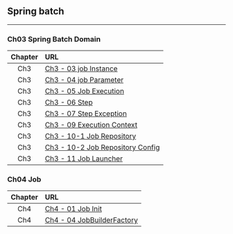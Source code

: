 ## Spring batch

---
### Ch03 Spring Batch Domain
|Chapter|URL|
|:---:|:---|
| Ch3 | [Ch3 - 03 job Instance](https://github.com/snowlight-aemt/spring-batch/tree/ch3/03-job-instance) | 
| Ch3 | [Ch3 - 04 job Parameter](https://github.com/snowlight-aemt/spring-batch/tree/ch3/04-job-parameter) | 
| Ch3 | [Ch3 - 05 Job Execution](https://github.com/snowlight-aemt/spring-batch/tree/2ada7dce952b262a0cb193058743f5ccf4813275) | 
| Ch3 | [Ch3 - 06 Step](https://github.com/snowlight-aemt/spring-batch/tree/7823deb77de304ba880af48f52882062af0890dd) | 
| Ch3 | [Ch3 - 07 Step Exception](https://github.com/snowlight-aemt/spring-batch/tree/0c3556ef3c89cfd713b7e82b9463d9c5286ceabc) | 
| Ch3 | [Ch3 - 09 Execution Context](https://github.com/snowlight-aemt/spring-batch/tree/51e899ee5643f37f712e78b9a07b2cf597162cae) | 
| Ch3 | [Ch3 - 10-1 Job Repository](https://github.com/snowlight-aemt/spring-batch/tree/d0bf25c5b734c8685305166289149dd7d4fe3465) | 
| Ch3 | [Ch3 - 10-2 Job Repository Config](https://github.com/snowlight-aemt/spring-batch/tree/53f88c096d31362ff7b16a59e4b0117fc7c38e31) | 
| Ch3 | [Ch3 - 11 Job Launcher](https://github.com/snowlight-aemt/spring-batch/tree/9a40901e1cae0427f09acff578f0da670d15793d) | 

### Ch04 Job
|Chapter|URL|
|:---:|:---|
| Ch4 | [Ch4 - 01 Job Init](https://github.com/snowlight-aemt/spring-batch/tree/85733b148ffe1f86223cc334ee100be753490644) | 
| Ch4 | [Ch4 - 04 JobBuilderFactory](https://github.com/snowlight-aemt/spring-batch/tree/ced36167de9fcd33a0dd5b47b6b3dcfdbab631a4) | 


